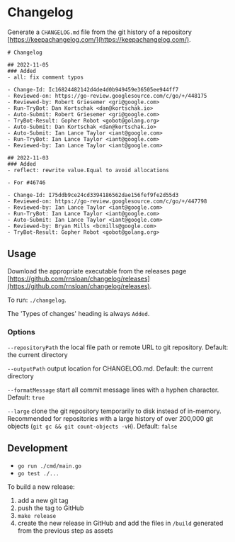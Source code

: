 # Changelog

Generate a `CHANGELOG.md` file from the git history of a repository [https://keepachangelog.com/](https://keepachangelog.com/).

```
# Changelog

## 2022-11-05
### Added
- all: fix comment typos

- Change-Id: Ic16824482142d4de4d0b949459e36505ee944ff7
- Reviewed-on: https://go-review.googlesource.com/c/go/+/448175
- Reviewed-by: Robert Griesemer <gri@google.com>
- Run-TryBot: Dan Kortschak <dan@kortschak.io>
- Auto-Submit: Robert Griesemer <gri@google.com>
- TryBot-Result: Gopher Robot <gobot@golang.org>
- Auto-Submit: Dan Kortschak <dan@kortschak.io>
- Auto-Submit: Ian Lance Taylor <iant@google.com>
- Run-TryBot: Ian Lance Taylor <iant@google.com>
- Reviewed-by: Ian Lance Taylor <iant@google.com>

## 2022-11-03
### Added
- reflect: rewrite value.Equal to avoid allocations

- For #46746 

- Change-Id: I75ddb9ce24cd3394186562dae156fef9fe2d55d3
- Reviewed-on: https://go-review.googlesource.com/c/go/+/447798
- Reviewed-by: Ian Lance Taylor <iant@google.com>
- Run-TryBot: Ian Lance Taylor <iant@google.com>
- Auto-Submit: Ian Lance Taylor <iant@google.com>
- Reviewed-by: Bryan Mills <bcmills@google.com>
- TryBot-Result: Gopher Robot <gobot@golang.org>
```

## Usage

Download the appropriate executable from the releases page [https://github.com/rnsloan/changelog/releases](https://github.com/rnsloan/changelog/releases).

To run: `./changelog`.

The 'Types of changes' heading is always `Added`. 

### Options

`--repositoryPath` the local file path or remote URL to git repository. Default: the current directory

`--outputPath` output location for CHANGELOG.md. Default: the current directory

`--formatMessage` start all commit message lines with a hyphen character. Default: `true`

`--large` clone the git repository temporarily to disk instead of in-memory. Recommended for repositories with a large history of over 200,000 git objects (`git gc && git count-objects -vH`). Default: `false`

## Development

- `go run ./cmd/main.go`
- `go test ./...`

To build a new release:

1. add a new git tag
2. push the tag to GitHub
3. `make release`
4. create the new release in GitHub and add the files in `/build` generated from the previous step as assets
